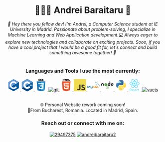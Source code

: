 <h1 align="center"> 👨🏻‍💻 Andrei Baraitaru 👋 </h1>

<div align="center"><i>
👋 Hey there you fellow dev! I'm Andrei, a Computer Science student at IE University in Madrid. Passionate about problem-solving, I specialize in Machine Learning and Web Application development.💻 Always eager to explore new technologies and collaborate on exciting projects. Sooo, if you have a cool project that I would be a good fit for, let's connect and build something awesome together! 🚀
</i></div>

<br>
<h3 align="center">Languages and Tools I use the most currently:</h3>
<p align="center"> <a href="https://www.cprogramming.com/" target="_blank" rel="noreferrer"> <img src="https://raw.githubusercontent.com/devicons/devicon/master/icons/c/c-original.svg" alt="c" width="40" height="40"/> </a> <a href="https://www.w3schools.com/cpp/" target="_blank" rel="noreferrer"> <img src="https://raw.githubusercontent.com/devicons/devicon/master/icons/cplusplus/cplusplus-original.svg" alt="cplusplus" width="40" height="40"/> </a> <a href="https://www.w3schools.com/css/" target="_blank" rel="noreferrer"> <img src="https://raw.githubusercontent.com/devicons/devicon/master/icons/css3/css3-original-wordmark.svg" alt="css3" width="40" height="40"/> </a> <a href="https://git-scm.com/" target="_blank" rel="noreferrer"> <img src="https://www.vectorlogo.zone/logos/git-scm/git-scm-icon.svg" alt="git" width="40" height="40"/> </a> <a href="https://www.w3.org/html/" target="_blank" rel="noreferrer"> <img src="https://raw.githubusercontent.com/devicons/devicon/master/icons/html5/html5-original-wordmark.svg" alt="html5" width="40" height="40"/> <a href="https://developer.mozilla.org/en-US/docs/Web/JavaScript" target="_blank" rel="noreferrer"> <img src="https://raw.githubusercontent.com/devicons/devicon/master/icons/javascript/javascript-original.svg" alt="javascript" width="40" height="40"/> </a> <a href="https://www.mysql.com/" target="_blank" rel="noreferrer"> <img src="https://raw.githubusercontent.com/devicons/devicon/master/icons/mysql/mysql-original-wordmark.svg" alt="mysql" width="40" height="40"/> </a> <a href="https://nodejs.org" target="_blank" rel="noreferrer"> <img src="https://raw.githubusercontent.com/devicons/devicon/master/icons/nodejs/nodejs-original-wordmark.svg" alt="nodejs" width="40" height="40"/> </a> <a href="https://www.python.org" target="_blank" rel="noreferrer"> <img src="https://raw.githubusercontent.com/devicons/devicon/master/icons/python/python-original.svg" alt="python" width="40" height="40"/> </a> <a href="https://reactjs.org/" target="_blank" rel="noreferrer"> <img src="https://raw.githubusercontent.com/devicons/devicon/master/icons/react/react-original-wordmark.svg" alt="react" width="40" height="40"/> <a href="https://vuejs.org" target="_blank" rel="noreferrer"> <img src="https://github.com/user-attachments/assets/8cf86629-1143-44dd-a5e1-7d9524dae0e9" alt="vuejs" width="37" height="37"/> </a> </p><br>
<div align = "center">🌐 Personal Website rework coming soon! </div>
<div align = "center">📍From Bucharest, Romania. Located in Madrid, Spain.


<br>

<h3 align="center">Reach out or connect with me on:</h3>
<p align="center">
<a href="https://stackoverflow.com/users/29497375" target="blank"><img align="center" src="https://raw.githubusercontent.com/rahuldkjain/github-profile-readme-generator/master/src/images/icons/Social/stack-overflow.svg" alt="29497375" height="30" width="40" /></a>
<a href="https://kaggle.com/andreibaraitaru2" target="blank"><img align="center" src="https://raw.githubusercontent.com/rahuldkjain/github-profile-readme-generator/master/src/images/icons/Social/kaggle.svg" alt="andreibaraitaru2" height="30" width="40" /></a>
</p>
<br>

